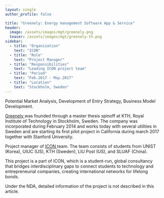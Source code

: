```yaml
---
layout: single
author_profile: false

title: "Greenely: Energy management Software App & Service"
header:
  image: /assets/images/mgt/greenely.png
  teaser: /assets/images/mgt/greenely-th.png
sidebar:
  - title: "Organization"
    text: "ICON"
  - title: "Role"
    text: "Project Manager"
  - title: "Responsibilities"
    text: "Leading ICON project team" 
  - title: "Period"
    text: "Feb.2017 - May.2017"
  - title: "Location"
    text: "Stockholm, Sweden" 
---
```


Potential Market Analysis, Development of Entry Strategy, Business Model Development.

<a href="https://www.greenely.se/" class="no-uline"> Greenely </a> was founded through a master thesis spinoff at KTH, Royal Institute of Technology in Stockholm, Sweden. The company was incorporated during February 2014 and works today with several utilities in Sweden and are starting its first pilot project in California during march 2017 together with Stanford University.

Project manager of <a href="https://www.linkedin.com/company/international-consulting-network---icon/" class="no-uline"> ICON </a> team. The team consists of students from UNIST (Korea), UIUC (US), KTH (Sweden), LIU Post (US), and SLUAF (China).

This project is a part of ICON, which is a student-run, global consultancy that bridges interdisciplinary gaps to connect students to technology and entrepreneurial companies, creating international networks for lifelong bonds. 

Under the NDA, detailed information of the project is not described in this article.